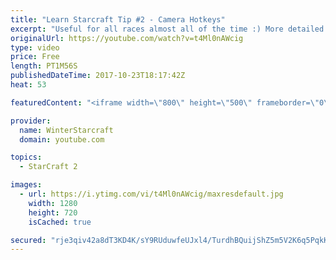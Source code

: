 ```yaml
---
title: "Learn Starcraft Tip #2 - Camera Hotkeys"
excerpt: "Useful for all races almost all of the time :) More detailed guides/tutorials under the learn to play starcraft playlist."
originalUrl: https://youtube.com/watch?v=t4Ml0nAWcig
type: video
price: Free
length: PT1M56S
publishedDateTime: 2017-10-23T18:17:42Z
heat: 53

featuredContent: "<iframe width=\"800\" height=\"500\" frameborder=\"0\" src=\"https://www.youtube.com/embed/t4Ml0nAWcig\" allow=\"accelerometer; autoplay; encrypted-media; gyroscope; picture-in-picture\" allowfullscreen></iframe>"

provider:
  name: WinterStarcraft
  domain: youtube.com

topics:
  - StarCraft 2

images:
  - url: https://i.ytimg.com/vi/t4Ml0nAWcig/maxresdefault.jpg
    width: 1280
    height: 720
    isCached: true

secured: "rje3qiv42a8dT3KD4K/sY9RUduwfeUJxl4/TurdhBQuijShZ5m5V2K6q5PqkKbu/pi+gl493r/ZvGTV/NZ5/sFRJT0X2VodjiA1i2gLsn7axSh+Hy1qr/gcNP0KrtaFBVIs+rjIwN4UcOn5PMtfCXE30qJ2R4VW6Xardbg/3pYKK889hq6VIC8TenBWKsUl/eQnNOy1aDbQau9lUlPUdyWXAU8uYVWiLd9u5k9A+BOpFDtHurqQdmGRhmvlh5rIjNWdsGgFlOqt5aVoBHQ+r9NjppjCYi+B7vIXPZFquIg136bh2EMXx+RDRHxC9OwOOK+ew58VURTNyHjKUJbUC2z07CHy2l2MCOHu68ehkdncEMeQdLkod35ZKWfrXqQRRDNZaPDm7k1X7cGcOp9iUi7NeB62MxFRVfwIWFDJZ8gM=;I51gI9pugsNhj86Q5YZhfQ=="
---
```


